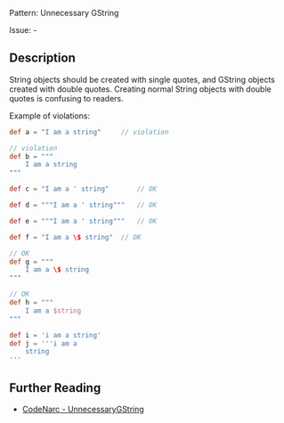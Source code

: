 Pattern: Unnecessary GString

Issue: -

## Description

String objects should be created with single quotes, and GString objects created with double quotes. Creating normal String objects with double quotes is confusing to readers.

Example of violations:

``` groovy
def a = "I am a string"     // violation

// violation
def b = """
    I am a string
"""

def c = "I am a ' string"       // OK

def d = """I am a ' string"""   // OK

def e = """I am a ' string"""   // OK

def f = "I am a \$ string"  // OK

// OK
def g = """
    I am a \$ string
"""

// OK
def h = """
    I am a $string
"""

def i = 'i am a string'
def j = '''i am a
    string
'''
```

## Further Reading

* [CodeNarc - UnnecessaryGString](https://codenarc.github.io/CodeNarc/codenarc-rules-unnecessary.html#unnecessarygstring-rule)